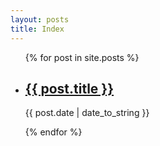 ```yaml
---
layout: posts
title: Index
---
```


<ul class="posts-list">
  {% for post in site.posts %}
    <li>
      <div class="posts-list-entry">
        <h2><a href="{{ post.url }}">{{ post.title }}</a></h2>
        <p>{{ post.date | date_to_string }}</p>
      </div>
    </li>
  {% endfor %}
</ul>
